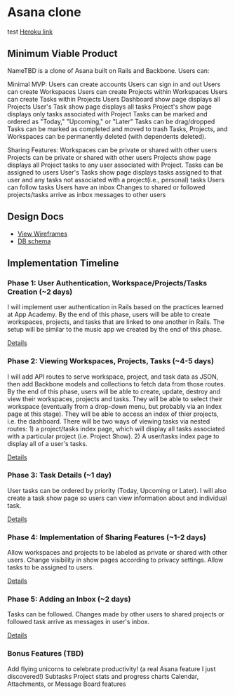 # Asana clone
test 
[Heroku link][heroku]

[heroku]: https://lit-lake-4637.herokuapp.com/

## Minimum Viable Product
NameTBD is a clone of Asana built on Rails and Backbone. Users can:

<!-- This is a Markdown checklist. Use it to keep track of your progress! -->

Minimal MVP:
Users can create accounts
Users can sign in and out
Users can create Workspaces
Users can create Projects within Workspaces
Users can create Tasks within Projects
Users Dashboard show page displays all Projects
User's Task show page displays all tasks
Project's show page displays only tasks associated with Project
Tasks can be marked and ordered as "Today," "Upcoming," or "Later"
Tasks can be drag/dropped
Tasks can be marked as completed and moved to trash
Tasks, Projects, and Workspaces can be permanently deleted (with dependents deleted).

Sharing Features:
Workspaces can be private or shared with other users
Projects can be private or shared with other users
Projects show page displays all Project tasks to any user associated with Project.
Tasks can be assigned to users
User's Tasks show page displays tasks assigned to that user and any tasks not associated with a project(i.e., personal) tasks
Users can follow tasks
Users have an inbox
Changes to shared or followed projects/tasks arrive as inbox messages to other users


## Design Docs
* [View Wireframes][views]
* [DB schema][schema]

[views]: ./docs/views.md
[schema]: ./docs/schema.md

## Implementation Timeline

### Phase 1: User Authentication, Workspace/Projects/Tasks Creation (~2 days)
I will implement user authentication in Rails based on the practices learned at
App Academy. By the end of this phase, users will be able to create workspaces, projects, and tasks that are linked to one another in Rails. The setup will be similar
to the music app we created by the end of this phase.

[Details][phase-one]

### Phase 2: Viewing Workspaces, Projects, Tasks (~4-5 days)
I will add API routes to serve workspace, project, and task data as JSON, then add Backbone models and collections to fetch data from those routes. By the end of this
phase, users will be able to create, update, destroy and view their workspaces, projects and tasks. They will be able to select their workspace (eventually from a drop-down menu, but probably via an index page at this stage). They will be able to access an index of thier projects, i.e. the dashboard. There will be two ways of viewing tasks via nested routes: 1) a project/tasks index page, which will display all tasks associated with a particular project (i.e. Project Show). 2) A user/tasks index page to display all of a user's tasks.

[Details][phase-two]

### Phase 3: Task Details (~1 day)
User tasks can be ordered by priority (Today, Upcoming or Later). I will also create a task show page so users can view information about and individual task.

[Details][phase-three]

### Phase 4: Implementation of Sharing Features (~1-2 days)
Allow workspaces and projects to be labeled as private or shared with other users.
Change visibility in show pages according to privacy settings. Allow tasks to be
assigned to users.

[Details][phase-four]

### Phase 5: Adding an Inbox (~2 days)
Tasks can be followed. Changes made by other users to shared projects or followed
task arrive as messages in user's inbox.


[Details][phase-five]

### Bonus Features (TBD)
Add flying unicorns to celebrate productivity! (a real Asana feature I just discovered!)
Subtasks
Project stats and progress charts
Calendar, Attachments, or Message Board features

[phase-one]: ./docs/phases/phase1.md
[phase-two]: ./docs/phases/phase2.md
[phase-three]: ./docs/phases/phase3.md
[phase-four]: ./docs/phases/phase4.md
[phase-five]: ./docs/phases/phase5.md

